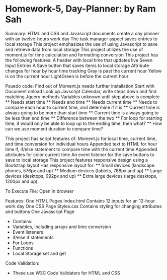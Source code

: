 
# Homework-5, Day-Planner: by Ram Sah
Summary:
HTML and CSS and Javascript documents create a day planner with an twelve-hours work day
The task manager aspect saves entries to local storage
This project emphasizes the use of using Javascript to save and retrieve data from local storage
This project utilizes the use of moment.js for time calculation and formatting conversion
This project has the following features:
A header with local time that updates live Seven Input Entries
A Save button that saves items to local storage
Attribute changes for hour by hour time tracking
Gray is past the current hour
Yellow is on the current hour
LightGreen is before the current hour

Psuedo code:
Find out of Moment.js needs further installation
Start with Document onload
Look up Javscript Calendar, write steps down and find matching Jquery methods
Variables unknown until step above is complete 
** Needs start time 
** Needs end time 
** Needs current time
** Needs to compare each hour to current time, and determine if it is 
** Current time is always going to be more than start time 
** Current time is always going to be less than end time 
** Difference between the two 
** For loop for starting time, it would only be able to loop up to the ending time, then what? 
** How can we use moment duration to compare time?

This project has script features of:
Moment.js for local time, current time, and time conversion for individual hours
Appended text to HTML for hour time
If, if/else statement to compare time with the current time
Appended attributes for color current time
An event listener for the save buttons to save to local storage
This project features responsive design using a Bootstrap layout
Has responsive layout for:
** Small devices (landscape phones, 576px and up) 
** Medium devices (tablets, 768px and up) 
** Large devices (desktops, 992px and up) 
** Extra large devices (large desktops, 1200px and up)

To Execute File:
Open in browser

Features:
One HTML Pages
Index.html
Contains 12 inputs for an 12-hour work day
One CSS Page
Styles.css
Contains styling for changing attributes and buttons
One Javascript Page 
* Contains: 
* Variables, including arrays and time conversion 
* Event listeners 
* if/else if statements 
* For Loops 
* Functions 
* Local Storage set and get

Code Validation:
* These use W3C Code Validators for HTML and CSS
   

